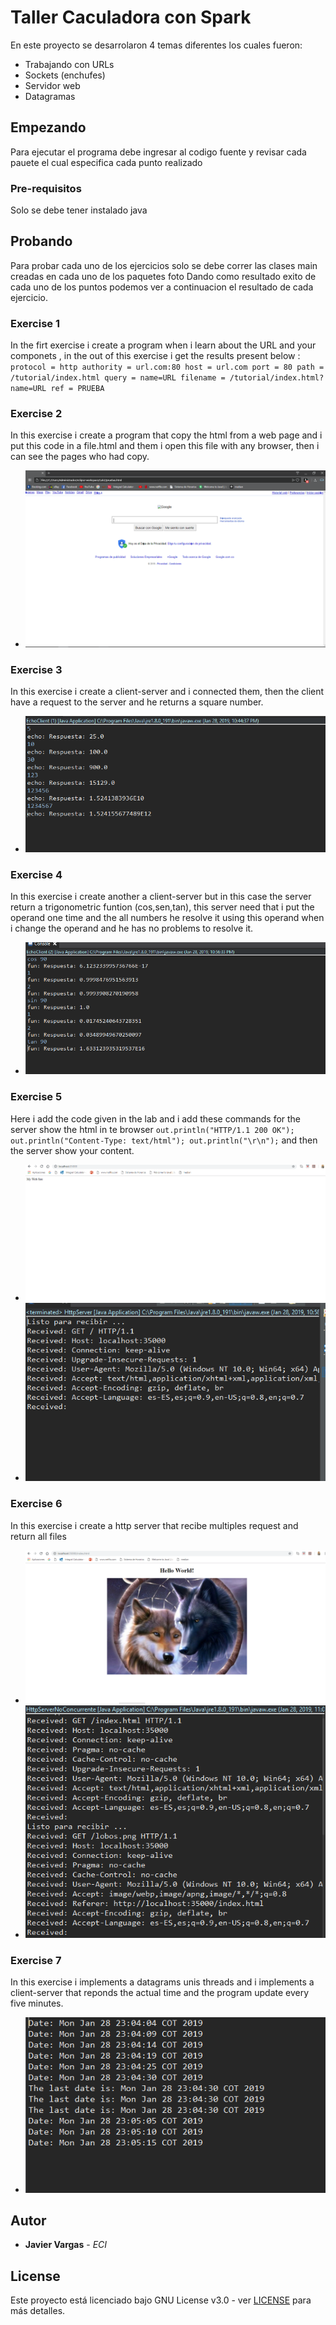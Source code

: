 
# Taller Caculadora con Spark

En este proyecto se desarrolaron 4 temas diferentes los cuales fueron:
  - Trabajando con URLs
  - Sockets (enchufes)
  - Servidor web
  - Datagramas

## Empezando

Para ejecutar el programa debe ingresar al codigo fuente y revisar cada pauete el cual especifica cada punto realizado


### Pre-requisitos

Solo se debe tener instalado java 

## Probando

Para probar cada uno de los ejercicios solo se debe  correr las clases main  creadas en cada uno de los paquetes
foto
Dando como resultado exito de cada uno de los puntos podemos ver a continuacion el resultado de cada ejercicio.
### Exercise 1
In the firt exercise i create a program when i learn about the URL and your componets , in the out of this exercise i get the results present below :
`protocol = http
authority = url.com:80
host = url.com
port = 80
path = /tutorial/index.html
query = name=URL
filename = /tutorial/index.html?name=URL
ref = PRUEBA`
### Exercise 2
In this exercise i create a program that copy the html from a web page and i put this code in a file.html and them i open this file with any browser, then i can see the pages who had copy.
  - ![foto](images/1.png)
### Exercise 3
In this exercise i create a client-server and i connected them, then the client have a request to the server and he returns a square number.
  - ![foto](images/2.png)
### Exercise 4
In this exercise i create another a client-server but in this case the server return a trigonometric funtion (cos,sen,tan), this server need that i put the operand one time and  the all numbers he resolve it using this operand  when i change the operand and he has no problems to resolve it. 
  - ![foto](images/3.png)
  
### Exercise 5
Here i add the code  given in the lab and i add  these commands for the server show the html in te browser `out.println("HTTP/1.1 200 OK"); out.println("Content-Type: text/html"); out.println("\r\n");` 
and then the server show your content.
  - ![foto](images/4.png)
  - ![foto](images/41.png)
### Exercise 6 
In this exercise i create a http server that recibe multiples request and return all files 
  - ![foto](images/5.png)
  - ![foto](images/51.png)
### Exercise 7
In this exercise i implements a datagrams unis threads and i implements a client-server that reponds the actual time and the program update every five minutes.
  - ![foto](images/6.png)


## Autor

* **Javier Vargas** - *ECI*

## License

Este proyecto está licenciado bajo GNU  License v3.0 - ver [LICENSE](LICENSE) para más detalles.

